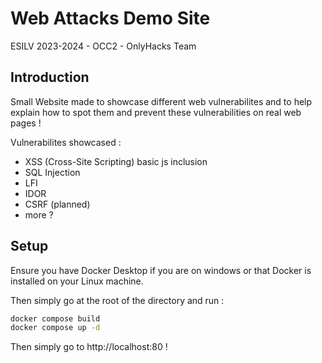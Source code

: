 # Web Attacks Demo Site
ESILV 2023-2024 - OCC2 - OnlyHacks Team

## Introduction

Small Website made to showcase different web vulnerabilites and to help explain how to spot them and prevent these vulnerabilities on real web pages !

Vulnerabilites showcased :
- XSS (Cross-Site Scripting) basic js inclusion
- SQL Injection
- LFI
- IDOR
- CSRF (planned)
- more ?

## Setup

Ensure you have Docker Desktop if you are on windows or that Docker is installed on your Linux machine.

Then simply go at the root of the directory and run :

```sh
docker compose build
docker compose up -d
```
Then simply go to http://localhost:80 !
